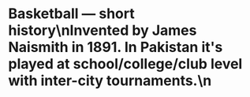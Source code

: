 # Basketball — short history\nInvented by James Naismith in 1891. In Pakistan it's played at school/college/club level with inter-city tournaments.\n